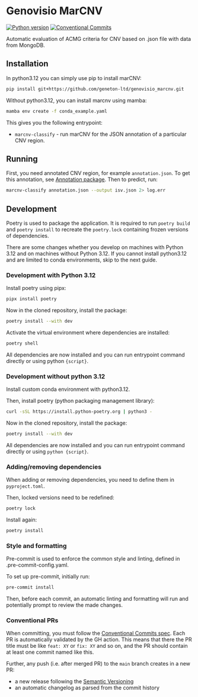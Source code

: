 # Genovisio MarCNV

[![Python version](https://img.shields.io/badge/python-3.12+-green.svg)](https://www.python.org/downloads/)
[![Conventional Commits](https://img.shields.io/badge/Conventional%20Commits-1.0.0-%23FE5196?logo=conventionalcommits&logoColor=white)](https://conventionalcommits.org)

Automatic evaluation of ACMG criteria for CNV based on .json file with data from MongoDB.

## Installation

In python3.12 you can simply use pip to install marCNV:

```bash
pip install git+https://github.com/geneton-ltd/genovisio_marcnv.git
```

Without python3.12, you can install marcnv using mamba:

```bash
mamba env create -f conda_example.yaml
```

This gives you the following entrypoint:

- `marcnv-classify` - run marCNV for the JSON annotation of a particular CNV region.

## Running

First, you need annotated CNV region, for example `annotation.json`. To get this annotation, see [Annotation package](https://github.com/geneton-ltd/genovisio_annotation). Then to predict, run:

```sh
marcnv-classify annotation.json --output isv.json 2> log.err
```

## Development

Poetry is used to package the application. It is required to run `poetry build` and `poetry install` to recreate the `poetry.lock` containing frozen versions of dependencies.

There are some changes whether you develop on machines with Python 3.12 and on machines without Python 3.12.
If you cannot install python3.12 and are limited to conda environments, skip to the next guide.

### Development with Python 3.12

Install poetry using pipx:

```sh
pipx install poetry
```

Now in the cloned repository, install the package:

```sh
poetry install --with dev
```

Activate the virtual environment where dependencies are installed:

```sh
poetry shell
```

All dependencies are now installed and you can run entrypoint command directly or using python `{script}`.

### Development without python 3.12

Install custom conda environment with python3.12.

Then, install poetry (python packaging management library):

```sh
curl -sSL https://install.python-poetry.org | python3 -
```

Now in the cloned repository, install the package:

```sh
poetry install --with dev
```

All dependencies are now installed and you can run entrypoint command directly or using `python {script}`.

### Adding/removing dependencies

When adding or removing dependencies, you need to define them in `pyproject.toml`.

Then, locked versions need to be redefined:

```sh
poetry lock
```

Install again:

```sh
poetry install
```

### Style and formatting

Pre-commit is used to enforce the common style and linting, defined in .pre-commit-config.yaml.

To set up pre-commit, initially run:

```sh
pre-commit install
```

Then, before each commit, an automatic linting and formatting will run and potentially prompt to review the made changes.

### Conventional PRs

When committing, you must follow the [Conventional Commits spec](https://www.conventionalcommits.org/en/v1.0.0/). Each PR is automatically validated by the GH action.
This means that there the PR title must be like `feat: XY` or `fix: XY` and so on, and the PR should contain at least one commit named like this.

Further, any push (i.e. after merged PR) to the `main` branch creates in a new PR:

- a new release following the [Semantic Versioning](https://semver.org/)
- an automatic changelog as parsed from the commit history
